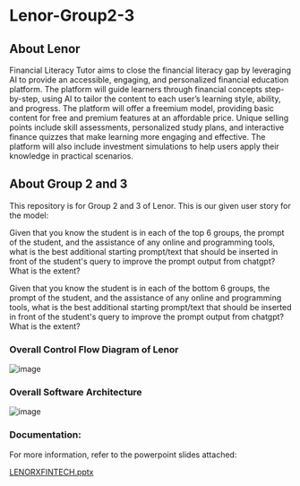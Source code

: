 # Lenor-Group2-3

## About Lenor
Financial Literacy Tutor aims to close the financial literacy gap by leveraging AI to provide an accessible, engaging, and personalized financial education platform. The platform will guide learners through financial concepts step-by-step, using AI to tailor the content to each user’s learning style, ability, and progress. The platform will offer a freemium model, providing basic content for free and premium features at an affordable price. Unique selling points include skill assessments, personalized study plans, and interactive finance quizzes that make learning more engaging and effective. The platform will also include investment simulations to help users apply their knowledge in practical scenarios.

## About Group 2 and 3
This repository is for Group 2 and 3 of Lenor. This is our given user story for the model:

Given that you know the student is in each of the top 6 groups, the prompt of the student, and the assistance of any online and programming tools, what is the best additional starting prompt/text that should be inserted in front of the student's query to improve the prompt output from chatgpt? What is the extent? 

Given that you know the student is in each of the bottom 6 groups, the prompt of the student, and the assistance of any online and programming tools, what is the best additional starting prompt/text that should be inserted in front of the student's query to improve the prompt output from chatgpt? What is the extent? 

### Overall Control Flow Diagram of Lenor 
![image](https://github.com/user-attachments/assets/bed1d84c-5618-40cb-9108-d4fc6372c534)

### Overall Software Architecture
![image](https://github.com/user-attachments/assets/d1cd2303-941f-46ea-a272-afd4986d8f56)

### Documentation:
For more information, refer to the powerpoint slides attached:

[LENORXFINTECH.pptx](https://github.com/user-attachments/files/17072977/LENORXFINTECH.pptx)
